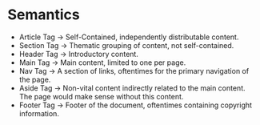 # Semantics

- Article Tag -> Self-Contained, independently distributable content.
- Section Tag -> Thematic grouping of content, not self-contained.
- Header Tag -> Introductory content.
- Main Tag -> Main content, limited to one per page.
- Nav Tag -> A section of links, oftentimes for the primary navigation of the page.
- Aside Tag -> Non-vital content indirectly related to the main content. The page would make sense without this content.
- Footer Tag -> Footer of the document, oftentimes containing copyright information.